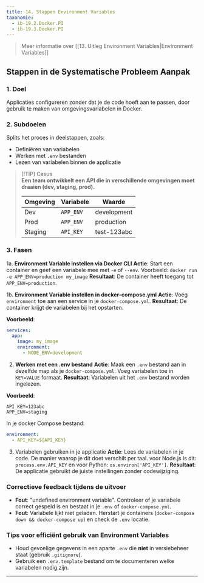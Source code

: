 ```yaml
---
title: 14. Stappen Environment Variables
taxonomie:
  - ib-19.2.Docker.PI
  - ib-19.3.Docker.PI
---
```


> Meer informatie over [[13. Uitleg Environment Variables|Environment Variables]]

## Stappen in de Systematische Probleem Aanpak
### 1. Doel
Applicaties configureren zonder dat je de code hoeft aan te passen, door gebruik te maken van omgevingsvariabelen in Docker.

### 2. Subdoelen
Splits het proces in deelstappen, zoals:
- Definiëren van variabelen
- Werken met `.env` bestanden
- Lezen van variabelen binnen de applicatie

> [!TIP] Casus  
> **Een team ontwikkelt een API die in verschillende omgevingen moet draaien (dev, staging, prod).**
> 
> |Omgeving|Variabele|Waarde|
> |---|---|---|
> |Dev|`APP_ENV`|development|
> |Prod|`APP_ENV`|production|
> |Staging|`API_KEY`|test-123abc|

### 3. Fasen
1a. **Environment Variable instellen via Docker CLI** 
   **Actie**: Start een container en geef een variabele mee met `-e` of `--env`. Voorbeeld: `docker run -e APP_ENV=production my_image`
   **Resultaat**: De container heeft toegang tot `APP_ENV=production`.

1b. **Environment Variable instellen in docker-compose.yml**
   **Actie**: Voeg `environment` toe aan een service in je `docker-compose.yml`.
   **Resultaat**: De container krijgt de variabelen bij het opstarten.

**Voorbeeld**:
```yaml
services:
  app:
    image: my_image
    environment:
      - NODE_ENV=development
```

2. **Werken met een .env bestand**
   **Actie**: Maak een `.env` bestand aan in dezelfde map als je `docker-compose.yml`. Voeg variabelen toe in `KEY=VALUE` formaat.
   **Resultaat**: Variabelen uit het `.env` bestand worden ingelezen.

**Voorbeeld**:
```env
API_KEY=123abc
APP_ENV=staging
```
In je docker Compose bestand:
```yaml
environment:
  - API_KEY=${API_KEY}
```

3. Variabelen gebruiken in je applicatie
   **Actie**: Lees de variabelen in je code. De manier waarop je dit doet verschilt per taal. voor Node.js is dit: `process.env.API_KEY` en voor Python: `os.environ['API_KEY']`.
   **Resultaat**: De applicatie gebruikt de juiste instellingen zonder codewijziging.

### Correctieve feedback tijdens de uitvoer
- **Fout**: "undefined environment variable".
  Controleer of je variabele correct gespeld is en bestaat in je `.env` of `docker-compose.yml`.
- **Fout**: Variabele lijkt niet geladen.
  Herstart je containers (`docker-compose down && docker-compose up`) en check de `.env` locatie.

### Tips voor efficiënt gebruik van Environment Variables
- Houd gevoelige gegevens in een aparte `.env` die **niet** in versiebeheer staat (gebruik `.gitignore`).
- Gebruik een `.env.template` bestand om te documenteren welke variabelen nodig zijn.

---
